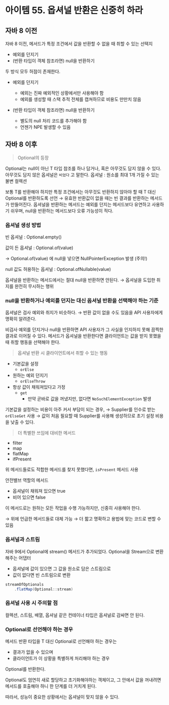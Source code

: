 # 아이템 55. 옵셔널 반환은 신중히 하라

## 자바 8 이전

자바 8 이전, 메서드가 특정 조건에서 값을 반환할 수 없을 때 취할 수 있는 선택지

- 예외를 던지기
- (반환 타입이 객체 참조라면) null을 반환하기

두 방식 모두 허점이 존재한다.

- 예외를 던지기
  - 예외는 진짜 예외적인 상황에서만 사용해야 함
  - 예외를 생성할 때 스택 추적 전체를 캡쳐하므로 비용도 만만치 않음
- (반환 타입이 객체 참조라면) null을 반환하기

  - 별도의 null 처리 코드를 추가해야 함
  - 언젠가 NPE 발생할 수 있음

## 자바 8 이후

> Optional<T>의 등장

Optional<T>는 null이 아닌 T 타입 참조를 하나 담거나, 혹은 아무것도 담지 않을 수 있다.
아무것도 담지 않은 옵셔널은 `비었다` 고 말한다.
옵셔널 : 원소를 최대 1개 가질 수 있는 불변 컬렉션

보통 T를 반환해야 하지만 특정 조건에서는 아무것도 반환하지 않아야 할 때 T 대신 Optional<T>를 반환하도록 선언
→ 유효한 반환값이 없을 때는 빈 결과를 반환하는 메서드가 만들어진다.
옵셔널을 반환하는 메서드는 예외를 던지는 메서드보다 유연하고 사용하기 쉬우며, null을 반환하는 메서드보다 오류 가능성이 적다.

### 옵셔널 생성 방법

빈 옵셔널 : Optional.empty()

값이 든 옵셔널 : Optional.of(value)

→ Optional.of(value) 에 null을 넣으면 NullPointerException 발생 (주의!)

null 값도 허용하는 옵셔널 : Optional.ofNullable(value)

옵셔널을 반환하는 메서드에서는 절대 null을 반환하면 안된다.
→ 옵셔널을 도입한 취지를 완전히 무시하는 행위

### null을 반환하거나 예외를 던지는 대신 옵셔널 반환을 선택해야 하는 기준

옵셔널은 검사 예외와 취지가 비슷하다.
→ 반환 값이 없을 수도 있음을 API 사용자에게 명확히 알려준다.

비검사 예외를 던지거나 null을 반환하면 API 사용자가 그 사실을 인지하지 못해 끔찍한 결과로 이어질 수 있다.
메서드가 옵셔널을 반환한다면 클라이언트는 값을 받지 못했을 때 취할 행동을 선택해야 한다.

> 옵셔널 반환 시 클라이언트에서 취할 수 있는 행동

- 기본값을 설정
  - `orElse`
- 원하는 예외 던지기
  - `orElseThrow`
- 항상 값이 채워져있다고 가정
  - `get`
    - 만약 곧바로 값을 꺼냈지만, 없다면 `NoSuchElementException` 발생

기본값을 설정하는 비용이 아주 커서 부담이 되는 경우,
→ Supplier<T>를 인수로 받는 `orElseGet` 사용
→ 값이 처음 필요할 때 Supplier<T>를 사용해 생성하므로 초기 설정 비용을 낮출 수 있다.

> 더 특별한 쓰임에 대비한 메서드

- filter
- map
- flatMap
- ifPresent

위 메서드들로도 적합한 메서드를 찾지 못했다면, `isPresent` 메서드 사용

안전밸브 역할의 메서드

- 옵셔널이 채워져 있으면 true
- 비어 있으면 false

이 메서드로는 원하는 모든 작업을 수행 가능하지만, 신중히 사용해야 한다.

→ 위에 언급한 메서드들로 대체 가능 → 더 짧고 명확하고 용법에 맞는 코드로 변할 수 있음

### 옵셔널과 스트림

자바 9에서 Optional에 stream() 메서드가 추가되었다.
Optional을 Stream으로 변환해주는 어댑터

- 옵셔널에 값이 있으면 그 값을 원소로 담은 스트림으로
- 값이 없다면 빈 스트림으로 변환

```java
streamOfOptionals
	.flatMap(Optional::stream)
```

### 옵셔널 사용 시 주의할 점

컬렉션, 스트림, 배열, 옵셔널 같은 컨테이너 타입은 옵셔널로 감싸면 안 된다.

### Optional<T>로 선언해야 하는 경우

메서드 반환 타입을 T 대신 Optional<T>로 선언해야 하는 경우는

- 결과가 없을 수 있으며
- 클라이언트가 이 상황을 특별하게 처리해야 하는 경우

Optional<T>를 반환한다.

Optional도 엄연히 새로 할당하고 초기화해야하는 객체이고, 그 안에서 값을 꺼내려면 메서드를 호출해야 하니 한 단계를 더 거치게 된다.

따라서, 성능이 중요한 상황에서는 옵셔널이 맞지 않을 수 있다.
